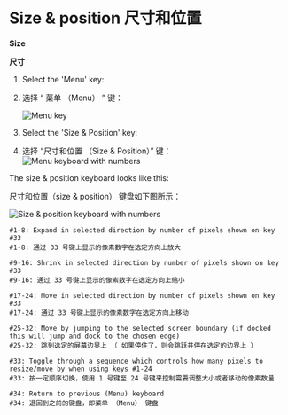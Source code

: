Size & position
尺寸和位置
======

**Size**

**尺寸**

1. Select the 'Menu' key:

1. 选择 “ 菜单 （Menu） ” 键：

    ![Menu key](https://github.com/JuliusSweetland/OptiKey/blob/gh-pages/images/Key_Menu_Up.png)


2. Select the 'Size & Position' key:

2. 选择 “尺寸和位置 （Size & Position）” 键：
    ![Menu keyboard with numbers](https://github.com/JuliusSweetland/OptiKey/blob/gh-pages/images/Keyboard_Menu_Numbered.png)


The size & position keyboard looks like this:

尺寸和位置（size & position） 键盘如下图所示：

![Size & position keyboard with numbers](https://github.com/JuliusSweetland/OptiKey/blob/gh-pages/images/Keyboard_Size_And_Position_Numbered.png)

    #1-8: Expand in selected direction by number of pixels shown on key #33
    #1-8: 通过 33 号键上显示的像素数字在选定方向上放大
    
    #9-16: Shrink in selected direction by number of pixels shown on key #33
    #9-16: 通过 33 号键上显示的像素数字在选定方向上缩小
    
    #17-24: Move in selected direction by number of pixels shown on key #33
    #17-24: 通过 33 号键上显示的像素数字在选定方向上移动
    
    #25-32: Move by jumping to the selected screen boundary (if docked this will jump and dock to the chosen edge)
    #25-32: 跳到选定的屏幕边界上 （ 如果停住了，则会跳跃并停在选定的边界上 ）
    
    #33: Toggle through a sequence which controls how many pixels to resize/move by when using keys #1-24
    #33: 按一定顺序切换，使用 1 号键至 24 号键来控制需要调整大小或者移动的像素数量
    
    #34: Return to previous (Menu) keyboard
    #34: 退回到之前的键盘，即菜单 （Menu） 键盘


